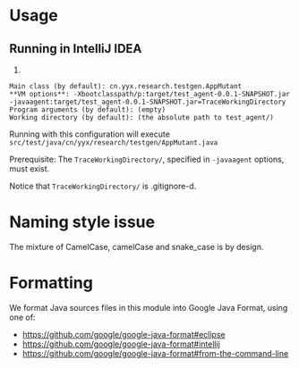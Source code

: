 # Usage

## Running in IntelliJ IDEA

1.
```
Main class (by default): cn.yyx.research.testgen.AppMutant
**VM options**: -Xbootclasspath/p:target/test_agent-0.0.1-SNAPSHOT.jar -javaagent:target/test_agent-0.0.1-SNAPSHOT.jar=TraceWorkingDirectory
Program arguments (by default): (empty)
Working directory (by default): (the absolute path to test_agent/)

```

Running with this configuration will execute `src/test/java/cn/yyx/research/testgen/AppMutant.java`

Prerequisite: The `TraceWorkingDirectory/`, specified in `-javaagent` options, must exist.

Notice that `TraceWorkingDirectory/` is .gitignore-d.


# Naming style issue

The mixture of CamelCase, camelCase and snake_case is by design.

# Formatting

We format Java sources files in this module into Google Java Format, using one of:

+ https://github.com/google/google-java-format#eclipse
+ https://github.com/google/google-java-format#intellij
+ https://github.com/google/google-java-format#from-the-command-line
